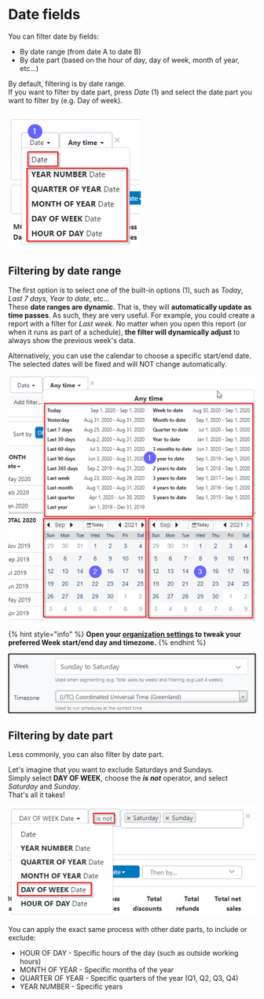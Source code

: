 # Date fields

You can filter date by fields:

* By date range (from date A to date B)
* By date part (based on the hour of day, day of week, month of year, etc...)

By default, filtering is by date range.\
If you want to filter by date part, press _Date_ (1) and select the date part you want to filter by (e.g. Day of week).

![Filter by date range or date part](<../../.gitbook/assets/image (12).png>)

## Filtering by date range

The first option is to select one of the built-in options (1), such as _Today_, _Last 7 days_, _Year to date_, etc...\
These **date ranges are dynamic**. That is, they will **automatically update as time passes**. As such, they are very useful. For example, you could create a report with a filter for _Last week_. No matter when you open this report (or when it runs as part of a schedule), **the filter will dynamically adjust** to always show the previous week's data.

Alternatively, you can use the calendar to choose a specific start/end date. The selected dates will be fixed and will NOT change automatically.

![Filter by a dynamic or fixed date range](<../../.gitbook/assets/image (13).png>)

{% hint style="info" %}
**Open your **[**organization settings**](https://app.betterreports.com/settings)** to tweak your preferred Week start/end day and timezone.**
{% endhint %}

![Organization settings](<../../.gitbook/assets/image (25).png>)

## Filtering by date part

Less commonly, you can also filter by date part.

Let's imagine that you want to exclude Saturdays and Sundays.\
Simply select **DAY OF WEEK**, choose the _**is not**_ operator, and select _Saturday_ and _Sunday_.\
That's all it takes!

![](<../../.gitbook/assets/image (15).png>)

You can apply the exact same process with other date parts, to include or exclude:

* HOUR OF DAY - Specific hours of the day (such as outside working hours)
* MONTH OF YEAR - Specific months of the year
* QUARTER OF YEAR - Specific quarters of the year (Q1, Q2, Q3, Q4)
* YEAR NUMBER - Specific years
